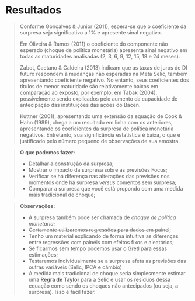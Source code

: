 # Resultados

>Conforme Gonçalves & Junior (2011), espera-se que o coeficiente da surpresa seja significativo a 1% e apresente sinal negativo.
>
>Em Oliveira & Ramos (2011) o coeficiente do componente não esperado (choque de política monetária) apresenta sinal negativo em todas as maturidades analisadas (2, 3, 6, 9, 12, 15, 18 e 24 meses).
>
>Zabot, Caetano & Caldeira (2013) indicam que as taxas de juros de DI futuro respondem à mudanças não esperadas na Meta Selic, também apresentando coeficiente negativo. No entanto, seus coeficientes dos títulos de menor maturidade são relativamente baixos em comparação ao exposto, por exemplo, em Tabak (2004), possivelmente sendo explicados pelo aumento da capacidade de antecipação das instituições das ações do Bacen.
>
>Kuttner (2001), apresentando uma extensão da equação de Cook & Hahn (1989), chega a um resultado em linha com os anteriores, apresentando os coeficientes da surpresa de política monetária negativos. Entretanto, sua significância estatística é baixa, o que é justificado pelo número pequeno de observações de sua amostra.





> **O que podemos fazer:**
>
> - ~~Detalhar a construção da surpresa~~;
> - Mostrar o impacto da surpresa sobre as previsões Focus;
> - Verificar se há diferença nas alterações das previsões nos momentos onde há surpresa *versus* comentos sem surpresa;
> - Comparar a surpresa que você está propondo com uma medida mais tradicional de choque;

> **Observações:**
>
> - A surpresa também pode ser chamada de *choque de política monetária*;
> - ~~Certamente utilizaremos regressões para dados em painel~~;
> - Tenho um material explicando de forma intuitiva as diferenças entre regressões com painéis com efeitos fixos e aleatórios;
> - Se ficarmos sem tempo podemos usar o Gretl para essas estimações;
> - Testaremos individualmente se a surpresa afeta as previsões das outras variáveis (Selic, IPCA e câmbio)
> - A medida mais tradicional de choque seria simplesmente estimar uma **Regra de Taylor** para a Selic e usar os resíduos dessa equação como sendo os choques não antecipados (ou seja, a surpresa). Isso é fácil fazer.
